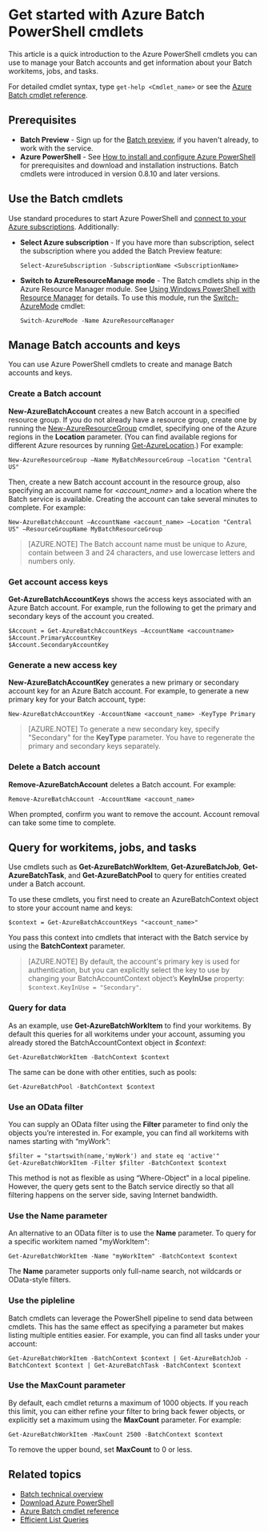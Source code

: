 <properties
   pageTitle="Get started with Azure Batch PowerShell cmdlets | Microsoft Azure"
   description="Introduces the Azure PowerShell cmdlets used to manage the Azure Batch service"
   services="batch"
   documentationCenter=""
   authors="dlepow"
   manager="timlt"
   editor=""/>

<tags
   ms.service="batch"
   ms.devlang="NA"
   ms.topic="get-started-article"
   ms.tgt_pltfrm="powershell"
   ms.workload="big-compute"
   ms.date="05/29/2015"
   ms.author="danlep"/>

# Get started with Azure Batch PowerShell cmdlets
This article is a quick introduction to the Azure PowerShell cmdlets you can use to manage your Batch accounts and get information about your Batch workitems, jobs, and tasks.

For detailed cmdlet syntax, type `get-help <Cmdlet_name>` or see the [Azure Batch cmdlet reference](https://msdn.microsoft.com/library/azure/mt125957.aspx).


## Prerequisites

* **Batch Preview** - Sign up for the [Batch preview](https://account.windowsazure.com/PreviewFeatures), if you haven't already, to work with the service.
* **Azure PowerShell** - See [How to install and configure Azure PowerShell](../powershell-install-configure.md) for prerequisites and download and installation instructions. Batch cmdlets were introduced in version 0.8.10 and later versions.

## Use the Batch cmdlets

Use standard procedures to start Azure PowerShell and [connect to your Azure subscriptions](../powershell-install-configure.md#Connect). Additionally:

* **Select Azure subscription** - If you have more than subscription, select the subscription where you added the Batch Preview feature:

    ```
    Select-AzureSubscription -SubscriptionName <SubscriptionName>
    ```

* **Switch to AzureResourceManage mode** - The Batch cmdlets ship in the Azure Resource Manager module. See [Using Windows PowerShell with Resource Manager](../powershell-azure-resource-manager.md) for details. To use this module, run the [Switch-AzureMode](https://msdn.microsoft.com/library/dn722470.aspx) cmdlet:

    ```
    Switch-AzureMode -Name AzureResourceManager
    ```

## Manage Batch accounts and keys

You can use Azure PowerShell cmdlets to create and manage Batch accounts and keys.

### Create a Batch account

**New-AzureBatchAccount** creates a new Batch account in a specified resource group. If you do not already have a resource group, create one by running the [New-AzureResourceGroup](https://msdn.microsoft.com/library/dn654594.aspx) cmdlet, specifying one of the Azure regions in the **Location** parameter. (You can find available regions for different Azure resources by running [Get-AzureLocation](https://msdn.microsoft.com/library/dn654582.aspx).) For example:

```
New-AzureResourceGroup –Name MyBatchResourceGroup –location "Central US"
```

Then, create a new Batch account account in the resource group, also specifying an account name for <*account_name*> and a location where the Batch service is available. Creating the account can take several minutes to complete. For example:

```
New-AzureBatchAccount –AccountName <account_name> –Location "Central US" –ResourceGroupName MyBatchResourceGroup
```

> [AZURE.NOTE] The Batch account name must be unique to Azure, contain between 3 and 24 characters, and use lowercase letters and numbers only.

### Get account access keys
**Get-AzureBatchAccountKeys** shows the access keys associated with an Azure Batch account. For example, run the following to get the primary and secondary keys of the account you created.

```
$Account = Get-AzureBatchAccountKeys –AccountName <accountname>
$Account.PrimaryAccountKey
$Account.SecondaryAccountKey
```

### Generate a new access key
**New-AzureBatchAccountKey** generates a new primary or secondary account key for an Azure Batch account. For example, to generate a new primary key for your Batch account, type:

```
New-AzureBatchAccountKey -AccountName <account_name> -KeyType Primary
```

> [AZURE.NOTE] To generate a new secondary key, specify "Secondary" for the **KeyType** parameter. You have to regenerate the primary and secondary keys separately.

### Delete a Batch account
**Remove-AzureBatchAccount** deletes a Batch account. For example:

```
Remove-AzureBatchAccount -AccountName <account_name>
```

When prompted, confirm you want to remove the account. Account removal can take some time to complete.

## Query for workitems, jobs, and tasks

Use cmdlets such as **Get-AzureBatchWorkItem**, **Get-AzureBatchJob**, **Get-AzureBatchTask**, and **Get-AzureBatchPool** to query for entities created under a Batch account.

To use these cmdlets, you first need to create an AzureBatchContext object to store your account name and keys:

```
$context = Get-AzureBatchAccountKeys "<account_name>"
```

You pass this context into cmdlets that interact with the Batch service by using the **BatchContext** parameter.

> [AZURE.NOTE] By default, the account's primary key is used for authentication, but you can explicitly select the key to use by changing your BatchAccountContext object’s **KeyInUse** property:
```$context.KeyInUse = "Secondary"```.


### Query for data

As an example, use **Get-AzureBatchWorkItem** to find your workitems. By default this queries for all workitems under your account, assuming you already stored the BatchAccountContext object in *$context*:

```
Get-AzureBatchWorkItem -BatchContext $context
```

The same can be done with other entities, such as pools:

```
Get-AzureBatchPool -BatchContext $context
```
### Use an OData filter

You can supply an OData filter using the **Filter** parameter to find only the objects you’re interested in. For example, you can find all workitems with names starting with “myWork”:

```
$filter = "startswith(name,'myWork') and state eq 'active'"
Get-AzureBatchWorkItem -Filter $filter -BatchContext $context
```

This method is not as flexible as using “Where-Object” in a local pipeline. However, the query gets sent to the Batch service directly so that all filtering happens on the server side, saving Internet bandwidth.

### Use the Name parameter

An alternative to an OData filter is to use the **Name** parameter. To query for a specific workitem named "myWorkItem":

```
Get-AzureBatchWorkItem -Name "myWorkItem" -BatchContext $context

```
The **Name** parameter supports only full-name search, not wildcards or OData-style filters.

### Use the pipleline

Batch cmdlets can leverage the PowerShell pipeline to send data between cmdlets. This has the same effect as specifying a parameter but makes listing multiple entities easier. For example, you can find all tasks under your account:

```
Get-AzureBatchWorkItem -BatchContext $context | Get-AzureBatchJob -BatchContext $context | Get-AzureBatchTask -BatchContext $context
```

### Use the MaxCount parameter

By default, each cmdlet returns a maximum of 1000 objects. If you reach this limit, you can either refine your filter to bring back fewer objects, or explicitly set a maximum using the **MaxCount** parameter. For example:

```
Get-AzureBatchWorkItem -MaxCount 2500 -BatchContext $context

```

To remove the upper bound, set **MaxCount** to 0 or less.

## Related topics
* [Batch technical overview](batch-technical-overview.md)
* [Download Azure PowerShell](http://go.microsoft.com/p/?linkid=9811175)
* [Azure Batch cmdlet reference](https://msdn.microsoft.com/library/azure/mt125957.aspx)
* [Efficient List Queries](batch-efficient-list-queries.md)
